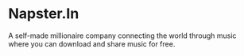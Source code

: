 # Napster.In
A self-made millionaire company connecting the world through music where you can download and share music for free.
